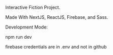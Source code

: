 Interactive Fiction Project.

Made With NextJS, ReactJS, Firebase, and Sass.

Development Mode:

npm run dev

firebase credentials are in .env and not in github